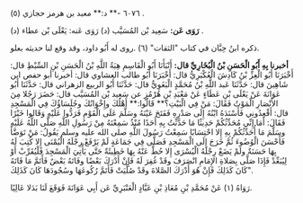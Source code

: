 ٦٠٧٦ -** د:** معبد بن هرمز حجازي (٥) .

**رَوَى عَن:** سَعِيد بْن المُسَيَّب (د) رَوَى عَنه: يَعْلَى بْن عطاء (د) .

ذكره ابنُ حِبَّان في كتاب "الثقات" (٦) .روى له أَبُو داود، وقد وقع لنا حديثه بعلو.

**أخبرنا بِهِ أَبُو الْحَسَنِ بْنُ الْبُخَارِيِّ قال:** أَنْبَأَنَا أَبُو الْقَاسِمِ هِبَةُ اللَّهِ بْنُ الْحَسَنِ بْنِ السِّبْطِ قال: أَخْبَرَنَا أَبُو الْعِزِّ بْنُ كَادِشَ الْعُكْبَرِيُّ قال: أَخْبَرَنَا أَبُو طالب العشاوي قال: أخبرنا أبو حفص ابن شَاهِينَ قال: حَدَّثَنَا عَبد اللَّهِ بْنُ مُحَمَّدٍ الْبَغَوِيُّ قال: حَدَّثَنَا أَبُو الربيع الزهراني قال: حَدَّثَنَا أَبُو عَوَانَةَ عَنْ يَعْلَى بْنِ عَطَاءٍ عَنْ مَعْبَدِ بْنِ هُرْمُزٍ عن سَعِيد بْن المُسَيَّب قال: حَضَرَ رَجُلا مِنَ الأَنْصَارِ الْمَوْتُ فَقَالَ: مَنْ فِي الْبَيْتِ؟** قَالُوا:** أَهْلُكَ وإِخْوَانُكَ وجُلَسَاؤُكَ فِي الْمَسْجِدِ قال: أَقْعِدُونِي فَأَسْنَدَهُ ابْنُهُ إِلَى صَدْرِهِ فَفَتَحَ عَيْنَهُ وسَلَّمَ عَلَى الْقَوْمِ فَرَدُّوا عَلَيْهِ وَقَالوا خَيْرًا فَقَالَ: أَمَا إِنِّي مُحَدِّثُكُمْ حَدِيثًا مَا حَدَّثْتُ بِهِ أَحَدًا مُنْذُ سَمِعْتَهُ مِنْ رَسُولِ اللَّهِ صَلَّى اللَّهُ عَلَيْهِ وسَلَّمَ مَا أُحَدِّثُكُمْ بِهِ إِلا احْتِسَابًا سَمِعْتُ رَسُولَ اللَّهِ صلى الله عليه وسلم يَقُولُ: مَنْ تَوَضَّأَ فَأَحْسَنَ الْوُضُوءَ ثُمَّ خَرَجَ إِلَى الْمَسْجِدِ فَصَلَّى فِي جَمَاعَةٍ لَمْ يَرْفَعْ رِجْلَهُ الْيُمْنَى إِلا كُتِبَ لَهُ بِهَا حَسَنَةٌ ولَمْ يَضَعْ رِجْلَهُ الْيُسْرَى إِلا حُطَّ عَنْهُ بِهَا خَطِيئَةٌ حَتَّى يَأْتِيَ الْمَسْجِدَ فَلْيُقَرِّبْ أَوْ لِيُبَعِّدْ فَإِذَا صَلَّى بِصَلاةِ الإِمَامِ انْصَرَفَ وقَدْ غُفِرَ لَهُ فَإِنْ أَدْرَكَ بَعْضًا وفَاتَهُ بَعْضٌ فَأَتَمَّ مَا فَاتَهُ كَانَ كَذَلِكَ فَإِنْ هُوَ أَدْرَكَ الصَّلاةَ وقَدْ صُلِّيَتْ فَأَتَمَّ رُكُوعَهَا وسُجُودَهَا كَانَ كَذَلِكَ".

رَوَاهُ (١) عَنْ مُحَمَّدِ بْنِ مُعَاذِ بْنِ عَبَّادٍ الْعَنْبَرِيِّ عَن أَبِي عَوَانَةَ فَوَقَعَ لَنَا بَدَلا عَالِيًا.
